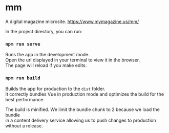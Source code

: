 # mm
A digital magazine microsite. https://www.mymagazine.us/mm/

In the project directory, you can run:

### `npm run serve`

Runs the app in the development mode.<br />
Open the url displayed in your terminal to view it in the browser.<br/>
The page will reload if you make edits.<br />

### `npm run build`

Builds the app for production to the `dist` folder.<br />
It correctly bundles Vue in production mode and optimizes the build for the best performance.

The build is minified. We limit the bundle chunk to 2 because we load the bundle<br/>
in a content delivery service allowing us to push changes to production without a release.
